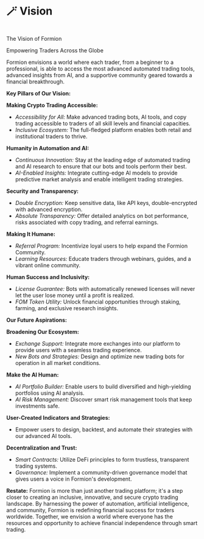 # 🪄 Vision

\
The Vision of Formion

Empowering Traders Across the Globe

Formion envisions a world where each trader, from a beginner to a professional, is able to access the most advanced automated trading tools, advanced insights from AI, and a supportive community geared towards a financial breakthrough.

**Key Pillars of Our Vision:**

**Making Crypto Trading Accessible:**

* _Accessibility for All:_ Make advanced trading bots, AI tools, and copy trading accessible to traders of all skill levels and financial capacities.
* _Inclusive Ecosystem:_ The full-fledged platform enables both retail and institutional traders to thrive.

**Humanity in Automation and AI:**

* _Continuous Innovation:_ Stay at the leading edge of automated trading and AI research to ensure that our bots and tools perform their best.
* _AI-Enabled Insights:_ Integrate cutting-edge AI models to provide predictive market analysis and enable intelligent trading strategies.

**Security and Transparency:**

* _Double Encryption:_ Keep sensitive data, like API keys, double-encrypted with advanced encryption.
* _Absolute Transparency:_ Offer detailed analytics on bot performance, risks associated with copy trading, and referral earnings.

**Making It Humane:**

* _Referral Program:_ Incentivize loyal users to help expand the Formion Community.
* _Learning Resources:_ Educate traders through webinars, guides, and a vibrant online community.

**Human Success and Inclusivity:**

* _License Guarantee:_ Bots with automatically renewed licenses will never let the user lose money until a profit is realized.
* _FOM Token Utility:_ Unlock financial opportunities through staking, farming, and exclusive research insights.

**Our Future Aspirations:**

**Broadening Our Ecosystem:**

* _Exchange Support:_ Integrate more exchanges into our platform to provide users with a seamless trading experience.
* _New Bots and Strategies:_ Design and optimize new trading bots for operation in all market conditions.

**Make the AI Human:**

* _AI Portfolio Builder:_ Enable users to build diversified and high-yielding portfolios using AI analysis.
* _AI Risk Management:_ Discover smart risk management tools that keep investments safe.

**User-Created Indicators and Strategies:**

* Empower users to design, backtest, and automate their strategies with our advanced AI tools.

**Decentralization and Trust:**

* _Smart Contracts:_ Utilize DeFi principles to form trustless, transparent trading systems.
* _Governance:_ Implement a community-driven governance model that gives users a voice in Formion's development.

**Restate:** Formion is more than just another trading platform; it's a step closer to creating an inclusive, innovative, and secure crypto trading landscape. By harnessing the power of automation, artificial intelligence, and community, Formion is redefining financial success for traders worldwide. Together, we envision a world where everyone has the resources and opportunity to achieve financial independence through smart trading.
